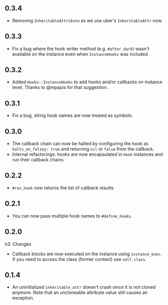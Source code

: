 ## 0.3.4

* Removing `InheritableAttribute` as we use uber's `InheritableAttr` now.

## 0.3.3

* Fix a bug where the hook writer method (e.g. `#after_dark`) wasn't available on the instance even when `InstanceHooks` was included.

## 0.3.2

* Added `Hooks::InstanceHooks` to add hooks and/or callbacks on instance level. Thanks to @mpapis for that suggestion.

## 0.3.1

* Fix a bug, string hook names are now treated as symbols.

## 0.3.0

* The callback chain can now be halted by configuring the hook as `halts_on_falsey: true` and returning `nil` or `false` from the callback.
* Internal refactorings: hooks are now encapsulated in `Hook` instances and run their callback chains.

## 0.2.2

* `#run_hook` now returns the list of callback results.

## 0.2.1

* You can now pass multiple hook names to `#define_hooks`.

## 0.2.0

h3. Changes
* Callback blocks are now executed on the instance using `instance_exec`. If you need to access the class (former context) use `self.class`.

## 0.1.4

* An uninitialized `inheritable_attr` doesn't crash since it is not cloned anymore. Note that an uncloneable attribute value still causes an exception.
